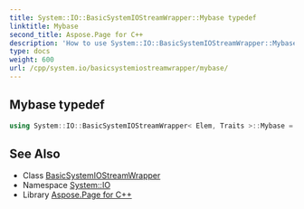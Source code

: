 ```yaml
---
title: System::IO::BasicSystemIOStreamWrapper::Mybase typedef
linktitle: Mybase
second_title: Aspose.Page for C++
description: 'How to use System::IO::BasicSystemIOStreamWrapper::Mybase typedef of System::IO::BasicSystemIOStreamWrapper class in C++.'
type: docs
weight: 600
url: /cpp/system.io/basicsystemiostreamwrapper/mybase/
---
```

## Mybase typedef




```cpp
using System::IO::BasicSystemIOStreamWrapper< Elem, Traits >::Mybase =  std::basic_iostream<char_type, traits_type>
```

## See Also

* Class [BasicSystemIOStreamWrapper](../)
* Namespace [System::IO](../../)
* Library [Aspose.Page for C++](../../../)
